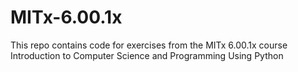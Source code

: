 # MITx-6.00.1x

This repo contains code for exercises from the MITx 6.00.1x course
Introduction to Computer Science and Programming Using Python
